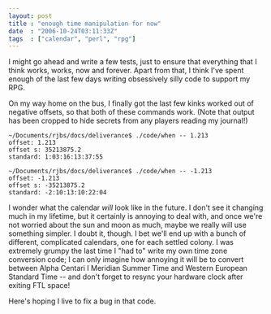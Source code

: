 ```yaml
---
layout: post
title : "enough time manipulation for now"
date  : "2006-10-24T03:11:33Z"
tags  : ["calendar", "perl", "rpg"]
---
```

I might go ahead and write a few tests, just to ensure that everything that I
think works, works, now and forever.  Apart from that, I think I've spent
enough of the last few days writing obsessively silly code to support my RPG.

On my way home on the bus, I finally got the last few kinks worked out of
negative offsets, so that both of these commands work.  (Note that output has
been cropped to hide secrets from any players reading my journal!)

    ~/Documents/rjbs/docs/deliverance$ ./code/when -- 1.213
    offset: 1.213
    offset s: 35213875.2
    standard: 1:03:16:13:37:55

    ~/Documents/rjbs/docs/deliverance$ ./code/when -- -1.213
    offset: -1.213
    offset s: -35213875.2
    standard: -2:10:13:10:22:04

I wonder what the calendar *will* look like in the future.  I don't see it
changing much in my lifetime, but it certainly is annoying to deal with, and
once we're not worried about the sun and moon as much, maybe we really will use
something simpler.  I doubt it, though.  I bet we'll end up with a bunch of
different, complicated calendars, one for each settled colony.  I was extremely
grumpy the last time I "had to" write my own time zone conversion code; I can
only imagine how annoying it will be to convert between Alpha Centari I
Meridian Summer Time and Western European Standard Time -- and don't forget to
resync your hardware clock after exiting FTL space!

Here's hoping I live to fix a bug in that code.

